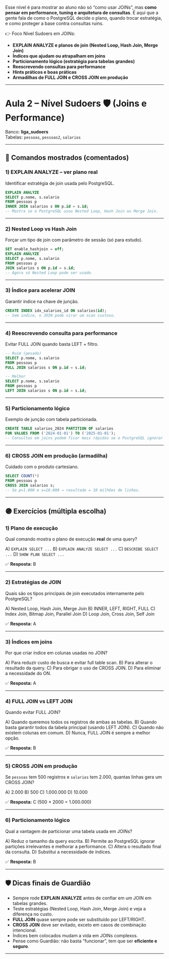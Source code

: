 Esse nível é para mostrar ao aluno não só “como usar JOINs”, mas **como pensar em performance, tuning e arquitetura de consultas**. É aqui que a gente fala de como o PostgreSQL decide o plano, quando trocar estratégia, e como proteger a base contra consultas ruins.

👉 Foco Nível Sudoers em JOINs:

* **EXPLAIN ANALYZE e planos de join (Nested Loop, Hash Join, Merge Join)**
* **Índices que ajudam ou atrapalham em joins**
* **Particionamento lógico (estratégia para tabelas grandes)**
* **Reescrevendo consultas para performance**
* **Hints práticos e boas práticas**
* **Armadilhas de FULL JOIN e CROSS JOIN em produção**

---

# Aula 2 – Nível Sudoers 🛡️ (Joins e Performance)

Banco: **liga_sudoers**  
Tabelas: `pessoas`, `pessoas2`, `salarios`

---

## 🔧 Comandos mostrados (comentados)

### 1) EXPLAIN ANALYZE – ver plano real
Identificar estratégia de join usada pelo PostgreSQL.

```sql
EXPLAIN ANALYZE
SELECT p.nome, s.salario
FROM pessoas p
INNER JOIN salarios s ON p.id = s.id;
-- Mostra se o PostgreSQL usou Nested Loop, Hash Join ou Merge Join.
````

---

### 2) Nested Loop vs Hash Join

Forçar um tipo de join com parâmetro de sessão (só para estudo).

```sql
SET enable_hashjoin = off;
EXPLAIN ANALYZE
SELECT p.nome, s.salario
FROM pessoas p
JOIN salarios s ON p.id = s.id;
-- Agora só Nested Loop pode ser usado.
```

---

### 3) Índice para acelerar JOIN

Garantir índice na chave de junção.

```sql
CREATE INDEX idx_salarios_id ON salarios(id);
-- Sem índice, o JOIN pode virar um scan custoso.
```

---

### 4) Reescrevendo consulta para performance

Evitar FULL JOIN quando basta LEFT + filtro.

```sql
-- Ruim (pesado)
SELECT p.nome, s.salario
FROM pessoas p
FULL JOIN salarios s ON p.id = s.id;

-- Melhor
SELECT p.nome, s.salario
FROM pessoas p
LEFT JOIN salarios s ON p.id = s.id;
```

---

### 5) Particionamento lógico

Exemplo de junção com tabela particionada.

```sql
CREATE TABLE salarios_2024 PARTITION OF salarios
FOR VALUES FROM ('2024-01-01') TO ('2025-01-01');
-- Consultas em joins podem ficar mais rápidas se o PostgreSQL ignorar partições irrelevantes.
```

---

### 6) CROSS JOIN em produção (armadilha)

Cuidado com o produto cartesiano.

```sql
SELECT COUNT(*)
FROM pessoas p
CROSS JOIN salarios s;
-- Se p=1.000 e s=10.000 → resultado = 10 milhões de linhas.
```

---

## 🟣 Exercícios (múltipla escolha)

### 1) Plano de execução

Qual comando mostra o plano de execução **real** de uma query?

A) `EXPLAIN SELECT ...`
B) `EXPLAIN ANALYZE SELECT ...`
C) `DESCRIBE SELECT ...`
D) `SHOW PLAN SELECT ...`

✅ **Resposta:** B

---

### 2) Estratégias de JOIN

Quais são os tipos principais de join executados internamente pelo PostgreSQL?

A) Nested Loop, Hash Join, Merge Join
B) INNER, LEFT, RIGHT, FULL
C) Index Join, Bitmap Join, Parallel Join
D) Loop Join, Cross Join, Self Join

✅ **Resposta:** A

---

### 3) Índices em joins

Por que criar índice em colunas usadas no JOIN?

A) Para reduzir custo de busca e evitar full table scan.
B) Para alterar o resultado da query.
C) Para obrigar o uso de CROSS JOIN.
D) Para eliminar a necessidade do ON.

✅ **Resposta:** A

---

### 4) FULL JOIN vs LEFT JOIN

Quando evitar FULL JOIN?

A) Quando queremos todos os registros de ambas as tabelas.
B) Quando basta garantir todos da tabela principal (usando LEFT JOIN).
C) Quando não existem colunas em comum.
D) Nunca, FULL JOIN é sempre a melhor opção.

✅ **Resposta:** B

---

### 5) CROSS JOIN em produção

Se `pessoas` tem 500 registros e `salarios` tem 2.000, quantas linhas gera um CROSS JOIN?

A) 2.000
B) 500
C) 1.000.000
D) 10.000

✅ **Resposta:** C (500 × 2000 = 1.000.000)

---

### 6) Particionamento lógico

Qual a vantagem de particionar uma tabela usada em JOINs?

A) Reduz o tamanho da query escrita.
B) Permite ao PostgreSQL ignorar partições irrelevantes e melhorar a performance.
C) Altera o resultado final da consulta.
D) Substitui a necessidade de índices.

✅ **Resposta:** B

---

## 🛡️ Dicas finais de Guardião

* Sempre rode **EXPLAIN ANALYZE** antes de confiar em um JOIN em tabelas grandes.
* Teste estratégias (Nested Loop, Hash Join, Merge Join) e veja a diferença no custo.
* **FULL JOIN** quase sempre pode ser substituído por LEFT/RIGHT.
* **CROSS JOIN** deve ser evitado, exceto em casos de combinação intencional.
* Índices bem colocados mudam a vida em JOINs complexos.
* Pense como Guardião: não basta “funcionar”, tem que ser **eficiente e seguro**.

---
